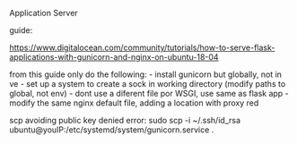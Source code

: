 Application Server


guide:

https://www.digitalocean.com/community/tutorials/how-to-serve-flask-applications-with-gunicorn-and-nginx-on-ubuntu-18-04

from this guide only do the following:
    - install gunicorn but globally, not in ve
    - set up a system to create a sock in working directory (modify paths to global, not env)
    - dont use a diferent file por WSGI, use same as flask app
    - modify the same nginx default file, adding a location with proxy red

scp avoiding public key denied error: 
sudo scp -i ~/.ssh/id_rsa ubuntu@youIP:/etc/systemd/system/gunicorn.service .
